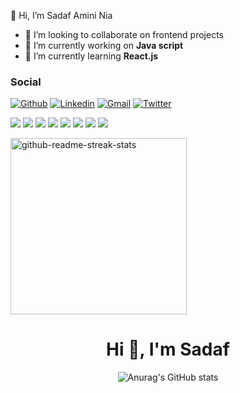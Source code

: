  👋 Hi, I’m Sadaf Amini Nia 
- 💞️ I’m looking to collaborate on frontend projects
- 🔭 I’m currently working on **Java script**
- 🌱 I’m currently learning **React.js**

### Social
[![Github](https://img.shields.io/badge/GitHub-100000?style=for-the-badge&logo=github&logoColor=white)](https://github.com/sadafamininia99)
[![Linkedin](https://img.shields.io/badge/LinkedIn-0077B5?style=for-the-badge&logo=linkedin&logoColor=white)](https://www.linkedin.com/in/sadafamininia/)
[![Gmail](https://img.shields.io/badge/Gmail-D14836?style=for-the-badge&logo=gmail&logoColor=white)](mailto:sadaf.amininiaa@gmail.com)
[![Twitter](https://img.shields.io/badge/Twitter-1DA1F2?style=for-the-badge&logo=twitter&logoColor=white)](https://twitter.com/sadafamininiia)
<p>
  
  <img src="https://img.shields.io/badge/HTML5-E34F26?style=for-the-badge&logo=html5&logoColor=white" />
  <img src="https://img.shields.io/badge/CSS3-1572B6?style=for-the-badge&logo=css3&logoColor=white" />
  <img src="https://img.shields.io/badge/JavaScript-323330?style=for-the-badge&logo=javascript&logoColor=F7DF1E" />
  <img src="https://img.shields.io/badge/json-5E5C5C?style=for-the-badge&logo=json&logoColor=white" />
  <img src="https://img.shields.io/badge/React-20232A?style=for-the-badge&logo=react&logoColor=61DAFB" />
  <img src="https://img.shields.io/badge/Vue.js-35495E?style=for-the-badge&logo=vuedotjs&logoColor=4FC08D" />
  <img src="https://img.shields.io/badge/Tailwind_CSS-38B2AC?style=for-the-badge&logo=tailwind-css&logoColor=white" />
   <img src="https://img.shields.io/badge/Bootstrap-563D7C?style=for-the-badge&logo=bootstrap&logoColor=white" />

</p>

<img width="282" src="https://denvercoder1-github-readme-stats.vercel.app/api/pin/?username=sadafamininia99&repo=Hangman-Game&theme=react&bg_color=273849&title_color=F85D7F&icon_color=F8D866&hide_border=true&show_icons=false" alt="github-readme-streak-stats">


<!-- <img width="282" src="https://denvercoder1-github-readme-stats.vercel.app/api/pin/?username=sadafamininia99&repo=Crazy-button&theme=react&bg_color=273849&title_color=F85D7F&icon_color=F8D866&hide_border=true&show_icons=false" alt="github-readme-streak-stats">

<img width="282" src="https://denvercoder1-github-readme-stats.vercel.app/api/pin/?username=sadafamininia99&repo=zoom-clone-webrtc&theme=react&bg_color=273849&title_color=F85D7F&icon_color=F8D866&hide_border=true&show_icons=false" alt="github-readme-streak-stats">

<img align="center" src="https://github-readme-stats.vercel.app/api/top-langs/?username=timcreative&layout=compact&theme=cobalt&hide_border=true" />
 -->
<h1 align="center">Hi 👾, I'm Sadaf</h1>
<!-- <h3 align="center">
Im a lost girl 
From neverland !</h3>
 -->
 <P align="center"
      
![Anurag's GitHub stats](https://github-readme-stats.vercel.app/api?username=sadafamininia99&show_icons=true&theme=radical)

 </P>
